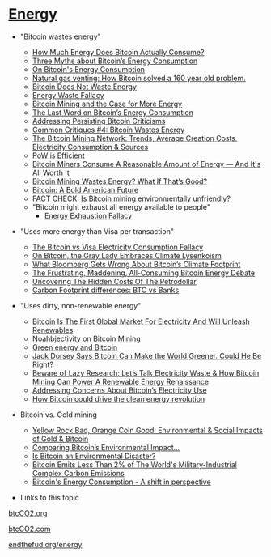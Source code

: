 # [Energy](energy)

* "Bitcoin wastes energy"

  * [How Much Energy Does Bitcoin Actually Consume?](https://hbr.org/2021/05/how-much-energy-does-bitcoin-actually-consume)
  * [Three Myths about Bitcoin’s Energy Consumption](https://blog.trezor.io/three-myths-about-bitcoins-energy-consumption-ef613a1f3d5)
  * [On Bitcoin's Energy Consumption](https://docsend.com/view/adwmdeeyfvqwecj2)
  * [Natural gas venting: How Bitcoin solved a 160 year old problem.](https://www.upstreamdata.ca/post/natural-gas-venting-how-bitcoin-solved-a-160-year-old-problem)
  * [Bitcoin Does Not Waste Energy](https://nakamotoinstitute.org/mempool/bitcoin-does-not-waste-energy/)
  * [Energy Waste Fallacy](https://github.com/libbitcoin/libbitcoin-system/wiki/Energy-Waste-Fallacy)
  * [Bitcoin Mining and the Case for More Energy](https://bitcoinandenergy.medium.com/bitcoin-mining-and-the-case-for-more-energy-90094ce25fac)
  * [The Last Word on Bitcoin’s Energy Consumption](https://www.coindesk.com/the-last-word-on-bitcoins-energy-consumption)
  * [Addressing Persisting Bitcoin Criticisms](https://www.fidelitydigitalassets.com/articles/addressing-bitcoin-criticisms)
  * [Common Critiques #4: Bitcoin Wastes Energy](https://casebitcoin.com/critiques/bitcoin-wastes-energy)
  * [The Bitcoin Mining Network: Trends, Average Creation Costs, Electricity Consumption & Sources](https://coinshares.com/research/bitcoin-mining-network-december-2019)
  * [PoW is Efficient](https://danhedl.medium.com/pow-is-efficient-aa3d442754d3)
  * [Bitcoin Miners Consume A Reasonable Amount of Energy — And It's All Worth It](https://bitcoinmagazine.com/business/op-ed-bitcoin-miners-consume-reasonable-amount-energy-and-its-all-worth-it)
  * [Bitcoin Mining Wastes Energy? What If That’s Good?](https://www.coindesk.com/bitcoin-mining-wastes-energy-thats-good-thing)
  * [Bitcoin: A Bold American Future](https://journal.bitcoinreserve.com/bitcoin-a-bold-american-future/)
  * [FACT CHECK: Is Bitcoin mining environmentally unfriendly?](https://blog.coinbase.com/fact-check-is-bitcoin-mining-environmentally-unfriendly-3559823af6f1)
  * "Bitcoin might exhaust all energy available to people"
    * [Energy Exhaustion Fallacy](https://github.com/libbitcoin/libbitcoin-system/wiki/Energy-Exhaustion-Fallacy)

* "Uses more energy than Visa per transaction"
  * [The Bitcoin vs Visa Electricity Consumption Fallacy](https://hackernoon.com/the-bitcoin-vs-visa-electricity-consumption-fallacy-8cf194987a50)
  * [On Bitcoin, the Gray Lady Embraces Climate Lysenkoism](https://medium.com/@nic__carter/on-bitcoin-the-gray-lady-embraces-climate-lysenkoism-a2d31e465ec0)
  * [What Bloomberg Gets Wrong About Bitcoin’s Climate Footprint](https://www.coindesk.com/what-bloomberg-gets-wrong-about-bitcoins-climate-footprint)
  * [The Frustrating, Maddening, All-Consuming Bitcoin Energy Debate](https://www.coindesk.com/frustrating-maddening-all-consuming-bitcoin-energy-debate)
  * [Uncovering The Hidden Costs Of The Petrodollar](https://bitcoinmagazine.com/culture/the-hidden-costs-of-the-petrodollar)
  * [Carbon Footprint differences: BTC vs Banks](https://medium.com/@mukeat/carbon-footprint-differences-btc-vsbanks-a5f8f0b844d0)
 
* "Uses dirty, non-renewable energy"
  * [Bitcoin Is The First Global Market For Electricity And Will Unleash Renewables](https://www.citadel21.com/bitcoin-is-the-first-global-market-for-electricity-and-will-unleash-renewables)
  * [Noahbjectivity on Bitcoin Mining](https://medium.com/@nic__carter/noahbjectivity-on-bitcoin-mining-2052226310cb)
  * [Green energy and Bitcoin](https://medium.com/hackernoon/green-energy-and-bitcoin-eb7961f38382)
  * [Jack Dorsey Says Bitcoin Can Make the World Greener. Could He Be Right?](https://nymag.com/intelligencer/2021/05/jack-dorsey-says-bitcoin-is-climate-friendly-is-he-right.html)
  * [Beware of Lazy Research: Let’s Talk Electricity Waste & How Bitcoin Mining Can Power A Renewable Energy Renaissance](https://medium.com/coinshares/beware-of-lazy-research-c828c900b7d5)
  * [Addressing Concerns About Bitcoin’s Electricity Use](https://mdotbit.medium.com/addressing-concerns-about-bitcoins-electricity-use-378e0de4af42)
  * [How Bitcoin could drive the clean energy revolution](https://www.coincenter.org/how-bitcoin-could-drive-the-clean-energy-revolution/)

* Bitcoin vs. Gold mining
  * [Yellow Rock Bad, Orange Coin Good: Environmental & Social Impacts of Gold & Bitcoin](https://youtu.be/ns_I2LpeAbQ?t=26084)
  * [Comparing Bitcoin’s Environmental Impact…](https://hassmccook.medium.com/comparing-bitcoins-environmental-impact-f56b18014f64)
  * [Is Bitcoin an Environmental Disaster?](https://www.pairagraph.com/dialogue/9f0dfc47978740ebb0439efaadf23f41/2)
  * [Bitcoin Emits Less Than 2% of The World's Military-Industrial Complex Carbon Emissions](https://bitcoinmagazine.com/culture/bitcoin-vs-world-military-emissions)
  * [Bitcoin's Energy Consumption - A shift in perspective](https://dergigi.com/2018/06/10/bitcoin-s-energy-consumption/)

* Links to this topic

[btcCO2.org](btcco2.org)

[btcCO2.com](btcco2.com)

[endthefud.org/energy](https://endthefud.org/energy)
